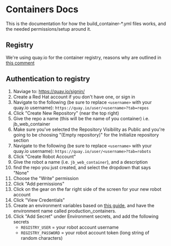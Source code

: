 # Containers Docs

This is the documentation for how the build_container-*.yml files works, and the needed permissions/setup around it.

## Registry

We're using quay.io for the container registry, reasons why are outlined in [this comment](https://github.com/JupiterBroadcasting/jupiterbroadcasting.com/issues/244#issuecomment-1213146790)

## Authentication to registry

1. Naviage to: <https://quay.io/signin/>
2. Create a Red Hat account if you don't have one, or sign in
3. Navigate to the following (be sure to replace `<username>` with your quay.io username): `https://quay.io/user/<username>?tab=repos`
4. Click "Create New Repository" (near the top right)
5. Give the repo a name (this will be the name of you container) i.e. jb_web_container
6. Make sure you've selected the Repository Visibility as Public and you're going to be choosing "(Empty repository)" for the Initialize repository section
7. Navigate to the following (be sure to replace `<username>` with your quay.io username): `https://quay.io/user/<username>?tab=robots`
8. Click "Create Robot Account"
9. Give the robot a name (i.e. `jb_web_container`), and a description
10. find the repo you just created, and select the dropdown that says "None"
11. Choose the "Write" permission
12. Click "Add permissions"
13. Click on the gear on the far right side of the screen for your new robot account
14. Click "View Credentials"
15. Create an environment variables based on [this guide](https://blog.elreydetoda.site/github-action-security/), and have the environment name called production_containers.
16. Click "Add Secret" under Environment secrets, and add the following secrets
    * `REGISTRY_USER` = your robot account username
    * `REGISTRY_PASSWORD` = your robot account token (long string of random characters)
